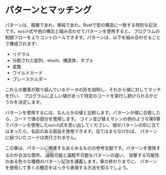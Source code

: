 <!-- # Patterns and Matching -->

# パターンとマッチング

<!-- Patterns are a special syntax in Rust for matching against the structure of -->
<!-- types, both complex and simple. Using patterns in conjunction with `match` -->
<!-- expressions and other constructs gives you more control over a program’s -->
<!-- control flow. A pattern consists of some combination of the following: -->

パターンは、複雑であれ、単純であれ、Rustで型の構造に一致する特別な記法です。`match`式や他の構文と組み合わせてパターンを使用すると、
プログラムの制御フローをよりコントロールできます。パターンは、以下を組み合わせることで構成されます:

<!-- * Literals -->
<!-- * Destructured arrays, enums, structs, or tuples -->
<!-- * Variables -->
<!-- * Wildcards -->
<!-- * Placeholders -->

* リテラル
* 分配された配列、enum、構造体、タプル
* 変数
* ワイルドカード
* プレースホルダー

<!-- These components describe the shape of the data we’re working with, which we -->
<!-- then match against values to determine whether our program has the correct data -->
<!-- to continue running a particular piece of code. -->

これらの要素が取り組んでいるデータの形を説明し、それから値に対してマッチを行い、
プログラムに正しい値があって特定のコードを実行し続けられるかどうかを決定します。

<!-- To use a pattern, we compare it to some value. If the pattern matches the -->
<!-- value, we use the value parts in our code. Recall the `match` expressions in -->
<!-- Chapter 6 that used patterns, such as the coin-sorting machine example. If the -->
<!-- value fits the shape of the pattern, we can use the named pieces. If it -->
<!-- doesn’t, the code associated with the pattern won’t run. -->

パターンを使用するには、なんらかの値と比較します。パターンが値に合致したら、コードで値の部分を使用します。
コイン並び替えマシンの例のような第6章でパターンを使用した`match`式を思い出してください。
値がパターンの形に当てはまったら、名前のある部品を使用できます。当てはまらなければ、
パターンに紐づいたコードは実行されません。

<!-- This chapter is a reference on all things related to patterns. We’ll cover the -->
<!-- valid places to use patterns, the difference between refutable and irrefutable -->
<!-- patterns, and the different kinds of pattern syntax that you might see. By the -->
<!-- end of the chapter, you’ll know how to use patterns to express many concepts in -->
<!-- a clear way. -->

この章は、パターンに関連するあらゆるものの参考文献です。パターンを使用するのが合法な箇所、
<ruby>論駁<rp>(</rp><rt>ろんばく</rt><rp>)</rp></ruby>可能と論駁不可能なパターンの違い、
目撃する可能性のある色々な種類のパターン記法を講義します。章の終わりまでに、
パターンを使用して多くの概念をはっきり表現する方法を知るでしょう。
